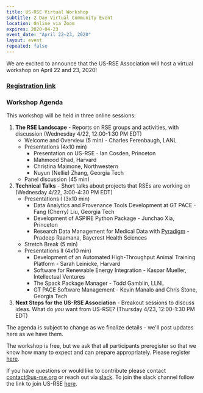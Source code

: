 ```yaml
---
title: US-RSE Virtual Workshop
subtitle: 2 Day Virtual Community Event 
location: Online via Zoom
expires: 2020-04-23
event_date: "April 22–23, 2020"
layout: event
repeated: false
---
```


We are excited to announce that the US-RSE Association will host a virtual workshop on April 22 and 23, 2020!  

### [Registration link](https://forms.gle/RNDK5DiHtpikjAVS7)

### Workshop Agenda

This workshop will be held in three online sessions:

1. **The RSE Landscape** - Reports on RSE groups and activities, with discussion (Wednesday 4/22, 12:00-1:30 PM EDT)
    - Welcome and Overview (5 min) - Charles Ferenbaugh, LANL
    - Presentations (4x10 min)
        - Presentation on US-RSE - Ian Cosden, Princeton
        - Mahmood Shad, Harvard
        - Christina Maimone, Northwestern
        - Nuyun (Nellie) Zhang, Georgia Tech
    - Panel discussion (45 min)
1. **Technical Talks** - Short talks about projects that RSEs are working on (Wednesday 4/22, 3:00-4:30 PM EDT)
    - Presentations I (3x10 min)
        - Data Analytics and Provenance Tools Development at GT PACE - Fang (Cherry) Liu, Georgia Tech
        - Development of ASPIRE Python Package - Junchao Xia, Princeton
        - Research Data Management for Medical Data with [Pyradigm](https://github.com/raamana/pyradigm) - Pradeep Raamana, Baycrest Health Sciences
    - Stretch Break (5 min)
    - Presentations II (4x10 min)
        - Development of an Automated High-Throughput Animal Training Platform - Sarah Leinicke, Harvard
        - Software for Renewable Energy Integration - Kaspar Mueller, Intellectual Ventures
        - The Spack Package Manager - Todd Gamblin, LLNL
        - GT PACE Software Management - Kevin Manalo and Chris Stone, Georgia Tech
1. **Next Steps for the US-RSE Association** - Breakout sessions to discuss ideas. What do *you* want from US-RSE? (Thursday 4/23, 12:00-1:30 PM EDT)

The agenda is subject to change as we finalize details - we'll post updates here as we have them.

The workshop is free, but we ask that all participants preregister so that we know how many to expect and can prepare appropriately. Please register [here](https://forms.gle/RNDK5DiHtpikjAVS7).


If you have questions or would like to contribute please contact contact@us-rse.org or reach out via [slack](https://usrse.slack.com/).
To join the slack channel follow the link to join US-RSE [here](https://us-rse.org/join/). 

